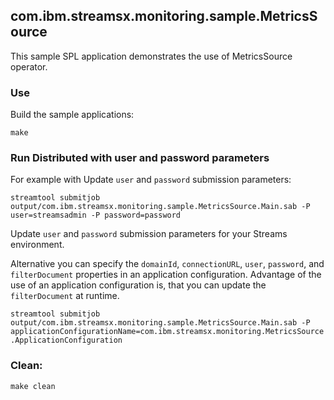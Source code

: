 ## com.ibm.streamsx.monitoring.sample.MetricsSource

This sample SPL application demonstrates the use of MetricsSource operator.

### Use

Build the sample applications:

`make`

### Run Distributed with user and password parameters

For example with Update `user` and `password` submission parameters:

`streamtool submitjob output/com.ibm.streamsx.monitoring.sample.MetricsSource.Main.sab -P user=streamsadmin -P password=password`

Update `user` and `password` submission parameters for your Streams environment.

Alternative you can specify the `domainId`, `connectionURL`, `user`, `password`, and `filterDocument` properties in an application configuration.
Advantage of the use of an application configuration is, that you can update the `filterDocument` at runtime.

`streamtool submitjob output/com.ibm.streamsx.monitoring.sample.MetricsSource.Main.sab -P applicationConfigurationName=com.ibm.streamsx.monitoring.MetricsSource.ApplicationConfiguration`

### Clean:

`make clean`


